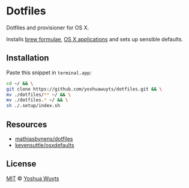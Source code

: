 # Dotfiles
Dotfiles and provisioner for OS X.

Installs [brew formulae][brewfile], [OS X applications][caskfile] and
sets up sensible defaults.

## Installation
Paste this snippet in `terminal.app`:
```bash
cd ~/ && \
git clone https://github.com/yoshuawuyts/dotfiles.git && \
mv ./dotfiles/** ~/ && \
mv ./dotfiles.* ~/ && \
sh ./.setup/index.sh
```

## Resources
- [mathiasbynens/dotfiles][mathias]
- [kevensuttle/osxdefaults][osx]

## License
[MIT](https://tldrlegal.com/license/mit-license) ©
[Yoshua Wuyts](yoshuawuyts.com)

[brewfile]: https://github.com/yoshuawuyts/dotfiles/blob/master/.setup/Brewfile
[caskfile]: https://github.com/yoshuawuyts/dotfiles/blob/master/.setup/Caskfile
[mathias]: https://github.com/mathiasbynens/dotfiles
[osx]: https://github.com/kevinSuttle/OSXDefaults/blob/master/.osx
